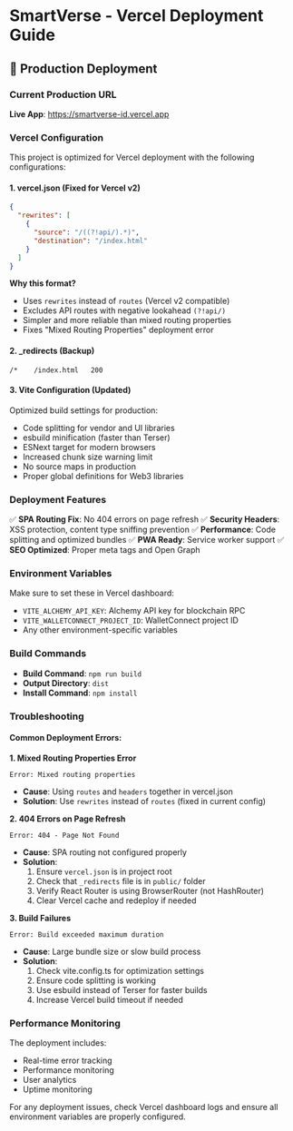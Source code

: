 # SmartVerse - Vercel Deployment Guide

## 🚀 Production Deployment

### Current Production URL
**Live App**: https://smartverse-id.vercel.app

### Vercel Configuration

This project is optimized for Vercel deployment with the following configurations:

#### 1. vercel.json (Fixed for Vercel v2)
```json
{
  "rewrites": [
    {
      "source": "/((?!api/).*)",
      "destination": "/index.html"
    }
  ]
}
```

**Why this format?**
- Uses `rewrites` instead of `routes` (Vercel v2 compatible)
- Excludes API routes with negative lookahead `(?!api/)`
- Simpler and more reliable than mixed routing properties
- Fixes "Mixed Routing Properties" deployment error

#### 2. _redirects (Backup)
```
/*    /index.html   200
```

#### 3. Vite Configuration (Updated)
Optimized build settings for production:
- Code splitting for vendor and UI libraries
- esbuild minification (faster than Terser)
- ESNext target for modern browsers
- Increased chunk size warning limit
- No source maps in production
- Proper global definitions for Web3 libraries

### Deployment Features

✅ **SPA Routing Fix**: No 404 errors on page refresh
✅ **Security Headers**: XSS protection, content type sniffing prevention
✅ **Performance**: Code splitting and optimized bundles
✅ **PWA Ready**: Service worker support
✅ **SEO Optimized**: Proper meta tags and Open Graph

### Environment Variables

Make sure to set these in Vercel dashboard:
- `VITE_ALCHEMY_API_KEY`: Alchemy API key for blockchain RPC
- `VITE_WALLETCONNECT_PROJECT_ID`: WalletConnect project ID
- Any other environment-specific variables

### Build Commands

- **Build Command**: `npm run build`
- **Output Directory**: `dist`
- **Install Command**: `npm install`

### Troubleshooting

#### Common Deployment Errors:

**1. Mixed Routing Properties Error**
```
Error: Mixed routing properties
```
- **Cause**: Using `routes` and `headers` together in vercel.json
- **Solution**: Use `rewrites` instead of `routes` (fixed in current config)

**2. 404 Errors on Page Refresh**
```
Error: 404 - Page Not Found
```
- **Cause**: SPA routing not configured properly
- **Solution**: 
  1. Ensure `vercel.json` is in project root
  2. Check that `_redirects` file is in `public/` folder
  3. Verify React Router is using BrowserRouter (not HashRouter)
  4. Clear Vercel cache and redeploy if needed

**3. Build Failures**
```
Error: Build exceeded maximum duration
```
- **Cause**: Large bundle size or slow build process
- **Solution**:
  1. Check vite.config.ts for optimization settings
  2. Ensure code splitting is working
  3. Use esbuild instead of Terser for faster builds
  4. Increase Vercel build timeout if needed

### Performance Monitoring

The deployment includes:
- Real-time error tracking
- Performance monitoring
- User analytics
- Uptime monitoring

For any deployment issues, check Vercel dashboard logs and ensure all environment variables are properly configured.
